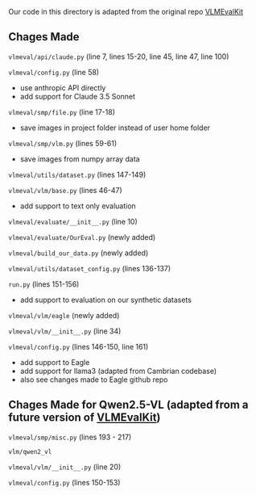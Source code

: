 Our code in this directory is adapted from the original repo [VLMEvalKit](https://github.com/open-compass/VLMEvalKit/tree/8106439c2d3b07353c84374bebdd947d4ec16a8f)

## Chages Made

`vlmeval/api/claude.py` (line 7, lines 15-20, line 45, line 47, line 100)

`vlmeval/config.py` (line 58)

- use anthropic API directly
- add support for Claude 3.5 Sonnet

`vlmeval/smp/file.py` (line 17-18)

- save images in project folder instead of user home folder

`vlmeval/smp/vlm.py` (lines 59-61)

- save images from numpy array data 

`vlmeval/utils/dataset.py` (lines 147-149)

`vlmeval/vlm/base.py` (lines 46-47)

- add support to text only evaluation

`vlmeval/evaluate/__init__.py` (line 10)

`vlmeval/evaluate/OurEval.py` (newly added)

`vlmeval/build_our_data.py` (newly added)

`vlmeval/utils/dataset_config.py` (lines 136-137)

`run.py` (lines 151-156)

- add support to evaluation on our synthetic datasets

`vlmeval/vlm/eagle` (newly added)

`vlmeval/vlm/__init__.py` (line 34)

`vlmeval/config.py` (lines 146-150, line 161)

- add support to Eagle
- add support for llama3 (adapted from Cambrian codebase)
- also see changes made to Eagle github repo


## Chages Made for Qwen2.5-VL (adapted from a future version of [VLMEvalKit](https://github.com/open-compass/VLMEvalKit/tree/2d98019d801b92b2a0f02cce1b019a792e296a94/vlmeval/vlm))

`vlmeval/smp/misc.py` (lines 193 - 217)

`vlm/qwen2_vl`

`vlmeval/vlm/__init__.py` (line 20)

`vlmeval/config.py` (lines 150-153)